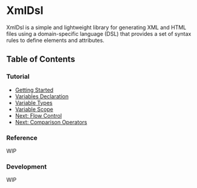 # XmlDsl

XmlDsl is a simple and lightweight library for generating XML and HTML files
using a domain-specific language (DSL) that provides a set of syntax rules to
define elements and attributes.

## Table of Contents

### Tutorial

- [Getting Started](../tutorial/en/index.md)
- [Variables Declaration](../tutorial/en/var-decl.md)
- [Variable Types](../tutorial/en/var-type.md)
- [Variable Scope](../tutorial/en/var-scope.md)
- [Next: Flow Control](../tutorial/en/flow-control.md)
- [Next: Comparison Operators](../tutorial/en/comp.md)

### Reference

WIP

### Development

WIP

